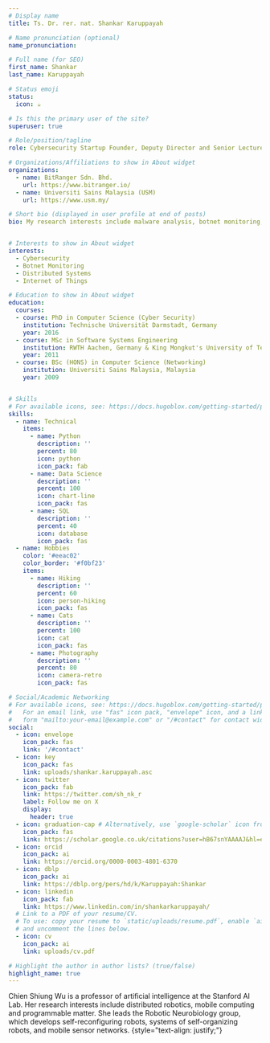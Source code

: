 ```yaml
---
# Display name
title: Ts. Dr. rer. nat. Shankar Karuppayah

# Name pronunciation (optional)
name_pronunciation:

# Full name (for SEO)
first_name: Shankar
last_name: Karuppayah

# Status emoji
status:
  icon: ☕️

# Is this the primary user of the site?
superuser: true

# Role/position/tagline
role: Cybersecurity Startup Founder, Deputy Director and Senior Lecturer

# Organizations/Affiliations to show in About widget
organizations:
  - name: BitRanger Sdn. Bhd. 
    url: https://www.bitranger.io/
  - name: Universiti Sains Malaysia (USM)
    url: https://www.usm.my/

# Short bio (displayed in user profile at end of posts)
bio: My research interests include malware analysis, botnet monitoring, distributed systems and Internet of Things.


# Interests to show in About widget
interests:
  - Cybersecurity
  - Botnet Monitoring
  - Distributed Systems
  - Internet of Things

# Education to show in About widget
education:
  courses:
  - course: PhD in Computer Science (Cyber Security)
    institution: Technische Universität Darmstadt, Germany
    year: 2016
  - course: MSc in Software Systems Engineering
    institution: RWTH Aachen, Germany & King Mongkut's University of Technology North Bangkok, Thailand
    year: 2011
  - course: BSc (HONS) in Computer Science (Networking)
    institution: Universiti Sains Malaysia, Malaysia
    year: 2009


# Skills
# For available icons, see: https://docs.hugoblox.com/getting-started/page-builder/#icons
skills:
  - name: Technical
    items:
      - name: Python
        description: ''
        percent: 80
        icon: python
        icon_pack: fab
      - name: Data Science
        description: ''
        percent: 100
        icon: chart-line
        icon_pack: fas
      - name: SQL
        description: ''
        percent: 40
        icon: database
        icon_pack: fas
  - name: Hobbies
    color: '#eeac02'
    color_border: '#f0bf23'
    items:
      - name: Hiking
        description: ''
        percent: 60
        icon: person-hiking
        icon_pack: fas
      - name: Cats
        description: ''
        percent: 100
        icon: cat
        icon_pack: fas
      - name: Photography
        description: ''
        percent: 80
        icon: camera-retro
        icon_pack: fas

# Social/Academic Networking
# For available icons, see: https://docs.hugoblox.com/getting-started/page-builder/#icons
#   For an email link, use "fas" icon pack, "envelope" icon, and a link in the
#   form "mailto:your-email@example.com" or "/#contact" for contact widget.
social:
  - icon: envelope
    icon_pack: fas
    link: '/#contact'
  - icon: key
    icon_pack: fas
    link: uploads/shankar.karuppayah.asc
  - icon: twitter
    icon_pack: fab
    link: https://twitter.com/sh_nk_r
    label: Follow me on X
    display:
      header: true
  - icon: graduation-cap # Alternatively, use `google-scholar` icon from `ai` icon pack
    icon_pack: fas
    link: https://scholar.google.co.uk/citations?user=hB67snYAAAAJ&hl=en
  - icon: orcid
    icon_pack: ai
    link: https://orcid.org/0000-0003-4801-6370
  - icon: dblp
    icon_pack: ai  
    link: https://dblp.org/pers/hd/k/Karuppayah:Shankar
  - icon: linkedin
    icon_pack: fab
    link: https://www.linkedin.com/in/shankarkaruppayah/
  # Link to a PDF of your resume/CV.
  # To use: copy your resume to `static/uploads/resume.pdf`, enable `ai` icons in `params.yaml`,
  # and uncomment the lines below.
  - icon: cv
    icon_pack: ai
    link: uploads/cv.pdf

# Highlight the author in author lists? (true/false)
highlight_name: true
---
```


Chien Shiung Wu is a professor of artificial intelligence at the Stanford AI Lab. Her research interests include distributed robotics, mobile computing and programmable matter. She leads the Robotic Neurobiology group, which develops self-reconfiguring robots, systems of self-organizing robots, and mobile sensor networks.
{style="text-align: justify;"}

